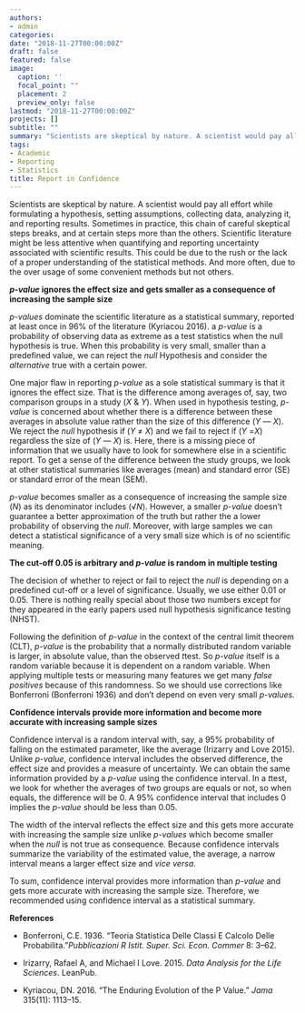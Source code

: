 ```yaml
---
authors:
- admin
categories:
date: "2018-11-27T00:00:00Z"
draft: false
featured: false
image:
  caption: ''
  focal_point: ""
  placement: 2
  preview_only: false
lastmod: "2018-11-27T00:00:00Z"
projects: []
subtitle: ""
summary: "Scientists are skeptical by nature. A scientist would pay all effort while formulating a hypothesis, setting assumptions, collecting data, analyzing it, and reporting results. Sometimes in practice, this chain of careful skeptical steps breaks, and at certain steps more than the others. Scientific literature might be less attentive when quantifying and reporting uncertainty associated with scientific results. This could be due to the rush or the lack of a proper understanding of the statistical methods. And more often, due to the over usage of some convenient methods but not others."
tags:
- Academic
- Reporting
- Statistics
title: Report in Confidence
---
```


Scientists are skeptical by nature. A scientist would pay all effort while formulating a hypothesis, setting assumptions, collecting data, analyzing it, and reporting results. Sometimes in practice, this chain of careful skeptical steps breaks, and at certain steps more than the others. Scientific literature might be less attentive when quantifying and reporting uncertainty associated with scientific results. This could be due to the rush or the lack of a proper understanding of the statistical methods. And more often, due to the over usage of some convenient methods but not others.

***p-value* ignores the effect size and gets smaller as a consequence of increasing the sample size**

*p-values* dominate the scientific literature as a statistical summary, reported at least once in 96% of the literature (Kyriacou 2016)⁠. a *p-value* is a probability of observing data as extreme as a test statistics when the null hypothesis is true. When this probability is very small, smaller than a predefined value, we can reject the *null* Hypothesis and consider the *alternative* true with a certain power.

One major flaw in reporting *p-value* as a sole statistical summary is that it ignores the effect size. That is the difference among averages of, say, two comparison groups in a study (*X* & *Y*). When used in hypothesis testing, *p-value* is concerned about whether there is a difference between these averages in absolute value rather than the size of this difference (*Y* — *X*). We reject the *null* hypothesis if (*Y* ≠ *X*) and we fail to reject if (*Y* =*X*) regardless the size of (*Y* — *X*) is. Here, there is a missing piece of information that we usually have to look for somewhere else in a scientific report. To get a sense of the difference between the study groups, we look at other statistical summaries like averages (mean) and standard error (SE) or standard error of the mean (SEM).

*p-value* becomes smaller as a consequence of increasing the sample size (*N*) as its denominator includes (√*N*). However, a smaller *p-value* doesn’t guarantee a better approximation of the truth but rather the a lower probability of observing the *null*. Moreover, with large samples we can detect a statistical significance of a very small size which is of no scientific meaning.

**The cut-off 0.05 is arbitrary and *p-value* is random in multiple testing**

The decision of whether to reject or fail to reject the *null* is depending on a predefined cut-off or a level of significance. Usually, we use either 0.01 or 0.05. There is nothing really special about those two numbers except for they appeared in the early papers used null hypothesis significance testing (NHST).

Following the definition of *p-value* in the context of the central limit theorem (CLT), *p-value* is the probability that a normally distributed random variable is larger, in absolute value, than the observed *t*test. So *p-value* itself is a random variable because it is dependent on a random variable. When applying multiple tests or measuring many features we get many *false positives* because of this randomness. So we should use corrections like Bonferroni (Bonferroni 1936)⁠ and don’t depend on even very small *p-values.*

**Confidence intervals provide more information and become more accurate with increasing sample sizes**

Confidence interval is a random interval with, say, a 95% probability of falling on the estimated parameter, like the average (Irizarry and Love 2015)⁠. Unlike *p-value*, confidence interval includes the observed difference, the effect size and provides a measure of uncertainty. We can obtain the same information provided by a *p-value* using the confidence interval. In a *t*test, we look for whether the averages of two groups are equals or not, so when equals, the difference will be 0. A 95% confidence interval that includes 0 implies the *p-value* should be less than 0.05.

The width of the interval reflects the effect size and this gets more accurate with increasing the sample size unlike *p-values* which become smaller when the *null* is not true as consequence. Because confidence intervals summarize the variability of the estimated value, the average, a narrow interval means a larger effect size and *vice versa*.

To sum, confidence interval provides more information than *p-value* and gets more accurate with increasing the sample size. Therefore, we recommended using confidence interval as a statistical summary.

**References**

- Bonferroni, C.E. 1936. “Teoria Statistica Delle Classi E Calcolo Delle Probabilita.”*Pubblicazioni R Istit. Super. Sci. Econ. Commer* 8: 3–62.

- Irizarry, Rafael A, and Michael I Love. 2015. *Data Analysis for the Life Sciences*. LeanPub.

- Kyriacou, DN. 2016. “The Enduring Evolution of the P Value.” *Jama* 315(11): 1113–15.